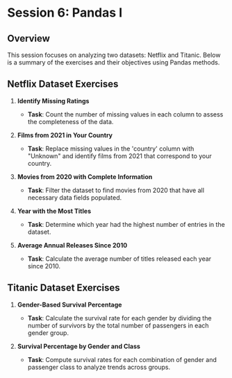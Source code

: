 
# Session 6: Pandas I  

## Overview  
This session focuses on analyzing two datasets: Netflix and Titanic. Below is a summary of the exercises and their objectives using Pandas methods.  

## Netflix Dataset Exercises  

1. **Identify Missing Ratings**  
   - **Task**: Count the number of missing values in each column to assess the completeness of the data.  

2. **Films from 2021 in Your Country**  
   - **Task**: Replace missing values in the 'country' column with "Unknown" and identify films from 2021 that correspond to your country.  

3. **Movies from 2020 with Complete Information**  
   - **Task**: Filter the dataset to find movies from 2020 that have all necessary data fields populated.  

4. **Year with the Most Titles**  
   - **Task**: Determine which year had the highest number of entries in the dataset.  

5. **Average Annual Releases Since 2010**  
   - **Task**: Calculate the average number of titles released each year since 2010.  

## Titanic Dataset Exercises  

1. **Gender-Based Survival Percentage**  
   - **Task**: Calculate the survival rate for each gender by dividing the number of survivors by the total number of passengers in each gender group.  

2. **Survival Percentage by Gender and Class**  
   - **Task**: Compute survival rates for each combination of gender and passenger class to analyze trends across groups.  

